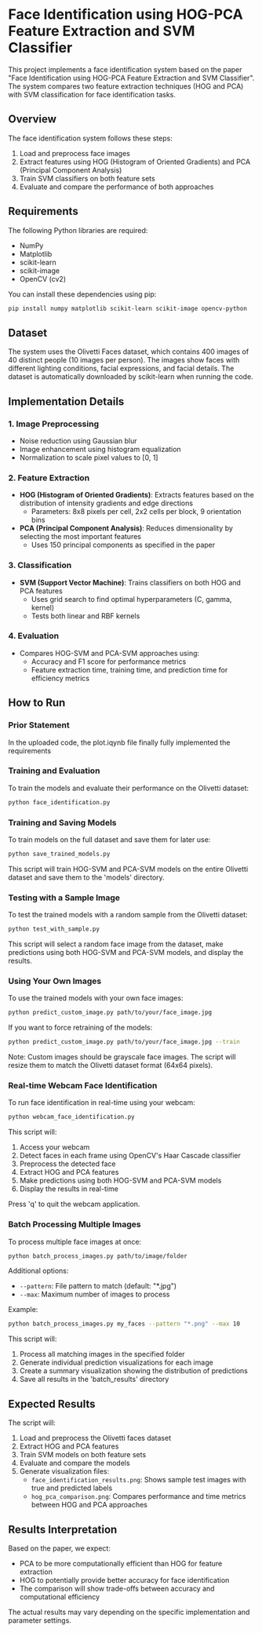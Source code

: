 # Face Identification using HOG-PCA Feature Extraction and SVM Classifier

This project implements a face identification system based on the paper "Face Identification using HOG-PCA Feature Extraction and SVM Classifier". The system compares two feature extraction techniques (HOG and PCA) with SVM classification for face identification tasks.

## Overview

The face identification system follows these steps:
1. Load and preprocess face images
2. Extract features using HOG (Histogram of Oriented Gradients) and PCA (Principal Component Analysis)
3. Train SVM classifiers on both feature sets
4. Evaluate and compare the performance of both approaches

## Requirements

The following Python libraries are required:
- NumPy
- Matplotlib
- scikit-learn
- scikit-image
- OpenCV (cv2)

You can install these dependencies using pip:

```bash
pip install numpy matplotlib scikit-learn scikit-image opencv-python
```

## Dataset

The system uses the Olivetti Faces dataset, which contains 400 images of 40 distinct people (10 images per person). The images show faces with different lighting conditions, facial expressions, and facial details. The dataset is automatically downloaded by scikit-learn when running the code.

## Implementation Details

### 1. Image Preprocessing
- Noise reduction using Gaussian blur
- Image enhancement using histogram equalization
- Normalization to scale pixel values to [0, 1]

### 2. Feature Extraction
- **HOG (Histogram of Oriented Gradients)**: Extracts features based on the distribution of intensity gradients and edge directions
  - Parameters: 8x8 pixels per cell, 2x2 cells per block, 9 orientation bins
- **PCA (Principal Component Analysis)**: Reduces dimensionality by selecting the most important features
  - Uses 150 principal components as specified in the paper

### 3. Classification
- **SVM (Support Vector Machine)**: Trains classifiers on both HOG and PCA features
  - Uses grid search to find optimal hyperparameters (C, gamma, kernel)
  - Tests both linear and RBF kernels

### 4. Evaluation
- Compares HOG-SVM and PCA-SVM approaches using:
  - Accuracy and F1 score for performance metrics
  - Feature extraction time, training time, and prediction time for efficiency metrics

## How to Run

### Prior Statement
In the uploaded code, the plot.iqynb file finally fully implemented the requirements

### Training and Evaluation

To train the models and evaluate their performance on the Olivetti dataset:

```bash
python face_identification.py
```

### Training and Saving Models

To train models on the full dataset and save them for later use:

```bash
python save_trained_models.py
```

This script will train HOG-SVM and PCA-SVM models on the entire Olivetti dataset and save them to the 'models' directory.

### Testing with a Sample Image

To test the trained models with a random sample from the Olivetti dataset:

```bash
python test_with_sample.py
```

This script will select a random face image from the dataset, make predictions using both HOG-SVM and PCA-SVM models, and display the results.

### Using Your Own Images

To use the trained models with your own face images:

```bash
python predict_custom_image.py path/to/your/face_image.jpg
```

If you want to force retraining of the models:

```bash
python predict_custom_image.py path/to/your/face_image.jpg --train
```

Note: Custom images should be grayscale face images. The script will resize them to match the Olivetti dataset format (64x64 pixels).

### Real-time Webcam Face Identification

To run face identification in real-time using your webcam:

```bash
python webcam_face_identification.py
```

This script will:
1. Access your webcam
2. Detect faces in each frame using OpenCV's Haar Cascade classifier
3. Preprocess the detected face
4. Extract HOG and PCA features
5. Make predictions using both HOG-SVM and PCA-SVM models
6. Display the results in real-time

Press 'q' to quit the webcam application.

### Batch Processing Multiple Images

To process multiple face images at once:

```bash
python batch_process_images.py path/to/image/folder
```

Additional options:
- `--pattern`: File pattern to match (default: "*.jpg")
- `--max`: Maximum number of images to process

Example:
```bash
python batch_process_images.py my_faces --pattern "*.png" --max 10
```

This script will:
1. Process all matching images in the specified folder
2. Generate individual prediction visualizations for each image
3. Create a summary visualization showing the distribution of predictions
4. Save all results in the 'batch_results' directory

## Expected Results

The script will:
1. Load and preprocess the Olivetti faces dataset
2. Extract HOG and PCA features
3. Train SVM models on both feature sets
4. Evaluate and compare the models
5. Generate visualization files:
   - `face_identification_results.png`: Shows sample test images with true and predicted labels
   - `hog_pca_comparison.png`: Compares performance and time metrics between HOG and PCA approaches

## Results Interpretation

Based on the paper, we expect:
- PCA to be more computationally efficient than HOG for feature extraction
- HOG to potentially provide better accuracy for face identification
- The comparison will show trade-offs between accuracy and computational efficiency

The actual results may vary depending on the specific implementation and parameter settings.
